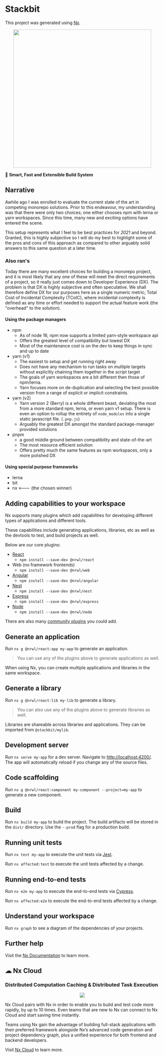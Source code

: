 # Stackbit

This project was generated using [Nx](https://nx.dev).

<p style="text-align: center;"><img src="https://raw.githubusercontent.com/nrwl/nx/master/images/nx-logo.png" width="450"></p>

🔎 **Smart, Fast and Extensible Build System**

## Narrative

Awhile ago I was enrolled to evaluate the current state of the art in competing monorepo solutions. Prior to this endeavour, my understanding was that there were only two choices; one either chooses npm with lerna or yarn workspaces. Since this time, many new and exciting options have entered the scene.

This setup represents what I feel to be best practices for _2021_ and beyond. Granted, this is highly subjective so I will do my best to highlight some of the pros and cons of this approach as compared to other arguably solid answers to this same question at a later time.

### Also ran's

Today there are many excellent choices for building a monorepo project, and it is most likely that any one of these will meet the direct requirements of a project, so it really just comes down to Developer Experience (DX). The problem is that DX is highly subjective and often speculative. We shall therefore define DX for our purposes here as a single numeric metric; Total Cost of Incidental Complexity (TCoIC), where incidental complexity is defined as any time or effort needed to support the actual feature work (the "overhead" to the solution).

#### Using the package managers

- npm
  - As of node 16, npm now supports a limited yarn-style workspace api
  - Offers the greatest level of compatibility but lowest DX
  - Most of the maintenance cost is on the dev to keep things in
    sync and up to date
- yarn (v1)
  - The easiest to setup and get running right away
  - Does not have any mechanism to run tasks on multiple targets
    without explicitly chaining them together in the script target
  - The goals of yarn workspaces are a bit different then those of
    npm/lerna.
  - Yarn focuses more on de-duplication and selecting the best possible
    version from a range of explicit or implicit constraints.
- yarn (v2)
  - Yarn version 2 (Berry) is a whole different beast, deviating the
    most from a more standard npm, lerna, or even yarn v1 setup. There
    is even an option to rollup the entirety of `node_modules` into a single static javascript file. (`.pnp.js`)
  - Arguably the greatest DX amongst the standard package-manager
    provided solutions
- pnpm
  - a good middle ground between compatibility and state-of-the-art
  - The most resource efficient solution
  - Offers pretty much the same features as npm workspaces, only a
    more polished DX

#### Using special purpose frameworks

- lerna
- bit
- nx <--- (the chosen winner)

## Adding capabilities to your workspace

Nx supports many plugins which add capabilities for developing different types of applications and different tools.

These capabilities include generating applications, libraries, etc as well as the devtools to test, and build projects as well.

Below are our core plugins:

- [React](https://reactjs.org)
  - `npm install --save-dev @nrwl/react`
- Web (no framework frontends)
  - `npm install --save-dev @nrwl/web`
- [Angular](https://angular.io)
  - `npm install --save-dev @nrwl/angular`
- [Nest](https://nestjs.com)
  - `npm install --save-dev @nrwl/nest`
- [Express](https://expressjs.com)
  - `npm install --save-dev @nrwl/express`
- [Node](https://nodejs.org)
  - `npm install --save-dev @nrwl/node`

There are also many [community plugins](https://nx.dev/community) you could add.

## Generate an application

Run `nx g @nrwl/react:app my-app` to generate an application.

> You can use any of the plugins above to generate applications as well.

When using Nx, you can create multiple applications and libraries in the same workspace.

## Generate a library

Run `nx g @nrwl/react:lib my-lib` to generate a library.

> You can also use any of the plugins above to generate libraries as well.

Libraries are shareable across libraries and applications. They can be imported from `@stackbit/mylib`.

## Development server

Run `nx serve my-app` for a dev server. Navigate to <http://localhost:4200/>. The app will automatically reload if you change any of the source files.

## Code scaffolding

Run `nx g @nrwl/react:component my-component --project=my-app` to generate a new component.

## Build

Run `nx build my-app` to build the project. The build artifacts will be stored in the `dist/` directory. Use the `--prod` flag for a production build.

## Running unit tests

Run `nx test my-app` to execute the unit tests via [Jest](https://jestjs.io).

Run `nx affected:test` to execute the unit tests affected by a change.

## Running end-to-end tests

Run `nx e2e my-app` to execute the end-to-end tests via [Cypress](https://www.cypress.io).

Run `nx affected:e2e` to execute the end-to-end tests affected by a change.

## Understand your workspace

Run `nx graph` to see a diagram of the dependencies of your projects.

## Further help

Visit the [Nx Documentation](https://nx.dev) to learn more.

## ☁ Nx Cloud

### Distributed Computation Caching & Distributed Task Execution

<p style="text-align: center;"><img src="https://raw.githubusercontent.com/nrwl/nx/master/images/nx-cloud-card.png"></p>

Nx Cloud pairs with Nx in order to enable you to build and test code more rapidly, by up to 10 times. Even teams that are new to Nx can connect to Nx Cloud and start saving time instantly.

Teams using Nx gain the advantage of building full-stack applications with their preferred framework alongside Nx’s advanced code generation and project dependency graph, plus a unified experience for both frontend and backend developers.

Visit [Nx Cloud](https://nx.app/) to learn more.
